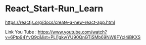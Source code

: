 # React_Start-Run_Learn

https://reactjs.org/docs/create-a-new-react-app.html

Link You Tube : https://www.youtube.com/watch?v=6Ptp94YvQ9c&list=PLl1gkwYU90QnGTiSMb69NW8FYcl4iBKXS
